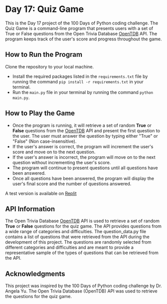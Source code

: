 # Day 17: Quiz Game

This is the Day 17 project of the 100 Days of Python coding challenge. The Quiz Game is a command-line program that presents users with a set of True or False questions from the Open Trivia Database [OpenTDB](https://opentdb.com) API. The program keeps track of the user's score and progress throughout the game.


## How to Run the Program

Clone the repository to your local machine.
+ Install the required packages listed in the ```requirements.txt``` file by running the command ```pip install -r requirements.txt``` in your terminal.
+ Run the ```main.py``` file in your terminal by running the command ```python main.py```.


## How to Play the Game

+ Once the program is running, it will retrieve a set of random **True** or **False** questions from the [OpenTDB](https://opentdb.com) API and present the first question to the user.
The user must answer the question by typing either "True" or "False" (Non case-insensitive).
+ If the user's answer is correct, the program will increment the user's score and move on to the next question. 
+ If the user's answer is incorrect, the program will move on to the next question without incrementing the user's score.
+ The program will continue to present questions until all questions have been answered.
+ Once all questions have been answered, the program will display the user's final score and the number of questions answered.

A test version is available on [Replit](https://replit.com/@labelisaiah/Day17-Quiz-Game?v=1)


## API Information

The Open Trivia Database [OpenTDB](https://opentdb.com) API is used to retrieve a set of random **True** or **False** questions for the quiz game. The API provides questions from a wide range of categories and difficulties. The question_data.py file contains a list of questions that were retrieved from the API during the development of this project. The questions are randomly selected from different categories and difficulties and are meant to provide a representative sample of the types of questions that can be retrieved from the API.

## Acknowledgments

This project was inspired by the 100 Days of Python coding challenge by Dr. Angela Yu. The Open Trivia Database (OpenTDB) API was used to retrieve the questions for the quiz game.
